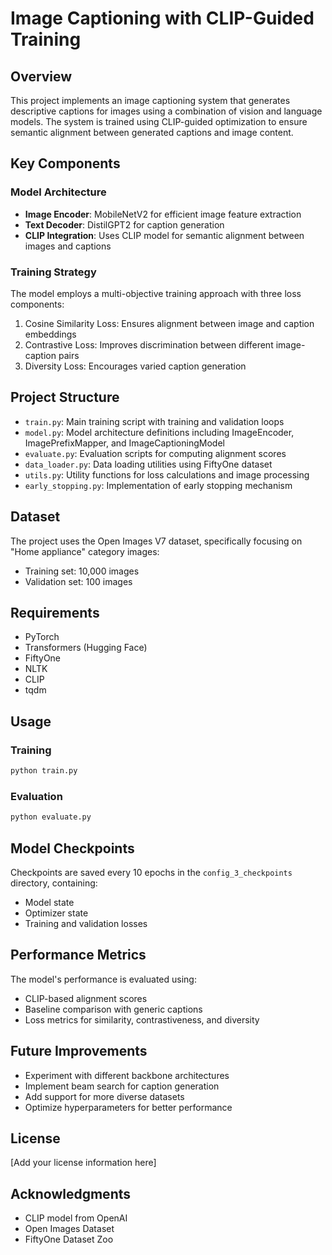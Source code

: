 # Image Captioning with CLIP-Guided Training

## Overview

This project implements an image captioning system that generates descriptive captions for images using a combination of vision and language models. The system is trained using CLIP-guided optimization to ensure semantic alignment between generated captions and image content.

## Key Components

### Model Architecture

- **Image Encoder**: MobileNetV2 for efficient image feature extraction
- **Text Decoder**: DistilGPT2 for caption generation
- **CLIP Integration**: Uses CLIP model for semantic alignment between images and captions

### Training Strategy

The model employs a multi-objective training approach with three loss components:

1. Cosine Similarity Loss: Ensures alignment between image and caption embeddings
2. Contrastive Loss: Improves discrimination between different image-caption pairs
3. Diversity Loss: Encourages varied caption generation

## Project Structure

- `train.py`: Main training script with training and validation loops
- `model.py`: Model architecture definitions including ImageEncoder, ImagePrefixMapper, and ImageCaptioningModel
- `evaluate.py`: Evaluation scripts for computing alignment scores
- `data_loader.py`: Data loading utilities using FiftyOne dataset
- `utils.py`: Utility functions for loss calculations and image processing
- `early_stopping.py`: Implementation of early stopping mechanism

## Dataset

The project uses the Open Images V7 dataset, specifically focusing on "Home appliance" category images:

- Training set: 10,000 images
- Validation set: 100 images

## Requirements

- PyTorch
- Transformers (Hugging Face)
- FiftyOne
- NLTK
- CLIP
- tqdm

## Usage

### Training

```python
python train.py
```

### Evaluation

```python
python evaluate.py
```

## Model Checkpoints

Checkpoints are saved every 10 epochs in the `config_3_checkpoints` directory, containing:

- Model state
- Optimizer state
- Training and validation losses

## Performance Metrics

The model's performance is evaluated using:

- CLIP-based alignment scores
- Baseline comparison with generic captions
- Loss metrics for similarity, contrastiveness, and diversity

## Future Improvements

- Experiment with different backbone architectures
- Implement beam search for caption generation
- Add support for more diverse datasets
- Optimize hyperparameters for better performance

## License

[Add your license information here]

## Acknowledgments

- CLIP model from OpenAI
- Open Images Dataset
- FiftyOne Dataset Zoo
